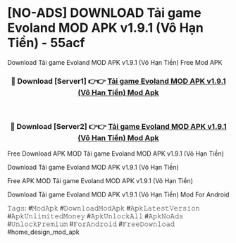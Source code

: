 # [NO-ADS] DOWNLOAD Tải game Evoland MOD APK v1.9.1 (Vô Hạn Tiền) - 55acf
Download Tải game Evoland MOD APK v1.9.1 (Vô Hạn Tiền) Free Mod APK

<div align="center">
<h3>🔴 Download [Server1] 👉👉 <a href="https://apk-comot.site?title=Tải_game_Evoland_MOD_APK_v1.9.1_(Vô_Hạn_Tiền)">Tải game Evoland MOD APK v1.9.1 (Vô Hạn Tiền) Mod Apk</a></h3><br>

<h3>🔴 Download [Server2] 👉👉 <a href="https://apk-comot.site?title=Tải_game_Evoland_MOD_APK_v1.9.1_(Vô_Hạn_Tiền)">Tải game Evoland MOD APK v1.9.1 (Vô Hạn Tiền) Mod Apk</a></h3>
</div>


Free Download APK MOD Tải game Evoland MOD APK v1.9.1 (Vô Hạn Tiền)

Download Tải game Evoland MOD APK v1.9.1 (Vô Hạn Tiền) 

Free APK MOD Tải game Evoland MOD APK v1.9.1 (Vô Hạn Tiền) 

Download Tải game Evoland MOD APK v1.9.1 (Vô Hạn Tiền) Mod For Android

𝚃𝚊𝚐𝚜: #𝙼𝚘𝚍𝙰𝚙𝚔 #𝙳𝚘𝚠𝚗𝚕𝚘𝚊𝚍𝙼𝚘𝚍𝙰𝚙𝚔 #𝙰𝚙𝚔𝙻𝚊𝚝𝚎𝚜𝚝𝚅𝚎𝚛𝚜𝚒𝚘𝚗 #𝙰𝚙𝚔𝚄𝚗𝚕𝚒𝚖𝚒𝚝𝚎𝚍𝙼𝚘𝚗𝚎𝚢 #𝙰𝚙𝚔𝚄𝚗𝚕𝚘𝚌𝚔𝙰𝚕𝚕 #𝙰𝚙𝚔𝙽𝚘𝙰𝚍𝚜 #𝚄𝚗𝚕𝚘𝚌𝚔𝙿𝚛𝚎𝚖𝚒𝚞𝚖 #𝙵𝚘𝚛𝙰𝚗𝚍𝚛𝚘𝚒𝚍 #𝙵𝚛𝚎𝚎𝙳𝚘𝚠𝚗𝚕𝚘𝚊𝚍 #home_design_mod_apk